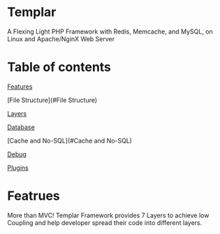 Templar
=======

A Flexing Light PHP Framework with Redis, Memcache, and MySQL, on Linux and Apache/NginX Web Server

Table of contents
=======
[Features](#featrues)

[File Structure](#File Structure)

[Layers](#Layers)

[Database](#Database)

[Cache and No-SQL](#Cache and No-SQL)

[Debug](#Debug)

[Plugins](#Plugins)


Featrues
=======
More than MVC!
Templar Framework provides 7 Layers to achieve low Coupling and help developer spread their code into different layers.


